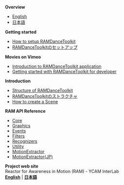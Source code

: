 **Overview**

- [English](Overview)
- [日本語](Overview_Jp)

**Getting started**

- [How to setup RAMDanceToolkit](How-to-setup-RAMDanceToolkit)
- [RAMDanceToolkitのセットアップ](How-to-setup-RAMDanceToolkit_Jp)

**Movies on Vimeo**

- [Introduction to RAMDanceToolkit application](http://vimeo.com/64703174)
- [Getting started with RAMDanceToolkit for developer](http://vimeo.com/64775855)


**Introduction**
- [Structure of RAMDanceToolkit](Structure-of-RAMDanceToolkit)
- [RAMDanceToolkitのストラクチャ](Structure-of-RAMDanceToolkit_JP)
- [How to create a Scene](How-to-create-Scene)


**RAM API Reference**
- [Core](RAM-API-Reference-Core)
- [Graphics](RAM-API-Reference-Graphics)
- [Events](RAM-API-Reference-Events)
- [Filters](RAM-API-Reference-Filters)
- [Recognizers](RAM-API-Reference-Recognizers)
- [Utility](RAM-API-Reference-Utility)
- [MotionExtractor](RAM-API-Reference-MotionExtractor)
- [MotionExtractor(JP)](RAM-API-Reference-MotionExtractor_jp)

<!--
- [Abacus]()
- [BasicActor]()
- [BigBox]()
- [Chain]()
- [ColorGrid]()
- [Donuts]()
- [Expansion]()
- [FourPoints]()
- [Future]()
- [Graph]()
- [HastyChase]()
- [Helper]()
- [Kepler]()
- [Laban]()
- [Line]()
- [Monster]()
- [Notation]()
- [Particles]()
- [Ragdoll]()
- [SoundCube]()
- [Stamp]()
- [ThreePoints]()
- [UpsideDown]()
-->

**Project web site**<br>
Reactor for Awareness in Motion (RAM) - YCAM InterLab<br>
**[English](http://interlab.ycam.jp/en/projects/ram)** | **[日本語](http://interlab.ycam.jp/projects/ram)**
